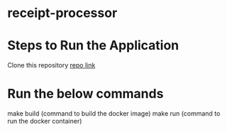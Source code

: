 # receipt-processor

# Steps to Run the Application
Clone this repository [repo link](https://github.com/naveenaraipole97/receipt-processor.git)

# Run the below commands
make build (command to build the docker image)
make run (command to run the docker container)

